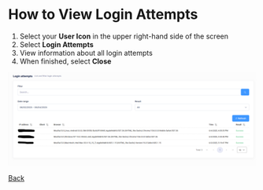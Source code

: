 # How to View Login Attempts

1. Select your **User Icon** in the upper right-hand side of the screen
2. Select **Login Attempts**
3. View information about all login attempts
4. When finished, select **Close**

![login_attempts.PNG](../../images/reda_web_loginattempts.png)

[Back](../Account/settings.md)
